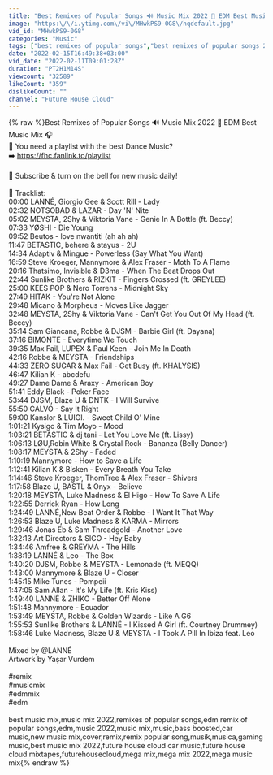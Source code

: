 ```yaml
---
title: "Best Remixes of Popular Songs 🔊 Music Mix 2022 🎵 EDM Best Music Mix 🎧"
image: "https:\/\/i.ytimg.com\/vi\/MHwkPS9-0G8\/hqdefault.jpg"
vid_id: "MHwkPS9-0G8"
categories: "Music"
tags: ["best remixes of popular songs","best remixes of popular songs 2022","best remixes of songs"]
date: "2022-02-15T16:49:38+03:00"
vid_date: "2022-02-11T09:01:28Z"
duration: "PT2H1M14S"
viewcount: "32589"
likeCount: "359"
dislikeCount: ""
channel: "Future House Cloud"
---
```

{% raw %}Best Remixes of Popular Songs 🔊 Music Mix 2022 🎵 EDM Best Music Mix 🎧<br />🎵 You need a playlist with the best Dance Music? <br />➡️ <a rel="nofollow" target="blank" href="https://fhc.fanlink.to/playlist">https://fhc.fanlink.to/playlist</a><br /><br />🔔 Subscribe &amp; turn on the bell for new music daily!<br /><br />🎵 Tracklist: <br />00:00 LANNÉ, Giorgio Gee &amp; Scott Rill - Lady <br />02:32 NOTSOBAD &amp; LAZAR - Day 'N' Nite<br />05:02 MEYSTA, 2Shy &amp; Viktoria Vane - Genie In A Bottle (ft. Beccy)<br />07:33 YØSHI - Die Young<br />09:52 Beutos - love nwantiti (ah ah ah)<br />11:47 BETASTIC, behere &amp; stayus - 2U<br />14:34 Adaptiv &amp; Mingue - Powerless (Say What You Want)<br />16:59 Steve Kroeger, Mannymore &amp; Alex Fraser - Moth To A Flame<br />20:16 Thatsimo, Invisible &amp; D3ma - When The Beat Drops Out<br />22:44 Sunlike Brothers &amp; RIZKIT - Fingers Crossed (ft. GREYLEE)<br />25:00 KEES POP &amp; Nero Torrens - Midnight Sky<br />27:49 HITAK - You're Not Alone<br />29:48 Micano &amp; Morpheus - Moves Like Jagger<br />32:48 MEYSTA, 2Shy &amp; Viktoria Vane - Can't Get You Out Of My Head (ft. Beccy)<br />35:14 Sam Giancana, Robbe &amp; DJSM - Barbie Girl (ft. Dayana)<br />37:16 BIMONTE - Everytime We Touch<br />39:35 Max Fail, LUPEX &amp; Paul Keen - Join Me In Death<br />42:16 Robbe &amp; MEYSTA - Friendships<br />44:33 ZERO SUGAR &amp; Max Fail - Get Busy (ft. KHALYSIS)<br />46:47 Kilian K - abcdefu<br />49:27 Dame Dame &amp; Araxy - American Boy<br />51:41 Eddy Black - Poker Face<br />53:44 DJSM, Blaze U &amp; DNTK - I Will Survive<br />55:50 CALVO - Say It Right<br />59:00 Kanslor &amp; LUIGI. - Sweet Child O' Mine<br />1:01:21 Kysigo &amp; Tim Moyo - Mood<br />1:03:21 BETASTIC &amp; dj tani - Let You Love Me (ft. Lissy)<br />1:06:13 LØU,Robin White &amp; Crystal Rock - Bananza (Belly Dancer)<br />1:08:17 MEYSTA &amp; 2Shy - Faded<br />1:10:19 Mannymore - How to Save a Life<br />1:12:41 Kilian K &amp; Bisken - Every Breath You Take<br />1:14:46 Steve Kroeger, ThomTree &amp; Alex Fraser - Shivers<br />1:17:58 Blaze U, BASTL &amp; Onyx - Believe<br />1:20:18 MEYSTA, Luke Madness &amp; El Higo - How To Save A Life<br />1:22:55 Derrick Ryan - How Long<br />1:24:49 LANNÉ,New Beat Order &amp; Robbe - I Want It That Way<br />1:26:53 Blaze U, Luke Madness &amp; KARMA - Mirrors<br />1:29:46 Jonas Eb &amp; Sam Threadgold - Another Love<br />1:32:13 Art Directors &amp; SICO - Hey Baby<br />1:34:46 Amfree &amp; GREYMA - The Hills<br />1:38:19 LANNÉ &amp; Leo - The Box<br />1:40:20 DJSM, Robbe &amp; MEYSTA - Lemonade (ft. MEQQ)<br />1:43:00 Mannymore &amp; Blaze U - Closer<br />1:45:15 Mike Tunes - Pompeii<br />1:47:05 Sam Allan - It's My Life (ft. Kris Kiss)<br />1:49:40 LANNÉ &amp; ZHIKO - Better Off Alone<br />1:51:48 Mannymore - Ecuador<br />1:53:49 MEYSTA, Robbe &amp; Golden Wizards - Like A G6<br />1:55:53 Sunlike Brothers &amp; LANNÉ - I Kissed A Girl (ft. Courtney Drummey)<br />1:58:46 Luke Madness, Blaze U &amp; MEYSTA - I Took A Pill In Ibiza feat. Leo<br /><br />Mixed by  @LANNÉ <br />Artwork by Yaşar Vurdem<br /><br />#remix<br />#musicmix<br />#edmmix<br />#edm<br /><br />best music mix,music mix 2022,remixes of popular songs,edm remix of popular songs,edm,music 2022,music mix,music,bass boosted,car music,new music mix,cover,remix,remix popular song,musik,musica,gaming music,best music mix 2022,future house cloud car music,future house cloud mixtapes,futurehousecloud,mega mix,mega mix 2022,mega music mix{% endraw %}
